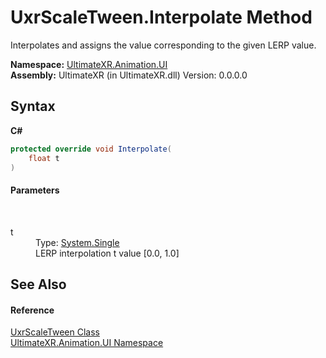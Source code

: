 # UxrScaleTween.Interpolate Method 
 

Interpolates and assigns the value corresponding to the given LERP value.

**Namespace:**&nbsp;<a href="N_UltimateXR_Animation_UI">UltimateXR.Animation.UI</a><br />**Assembly:**&nbsp;UltimateXR (in UltimateXR.dll) Version: 0.0.0.0

## Syntax

**C#**<br />
``` C#
protected override void Interpolate(
	float t
)
```


#### Parameters
&nbsp;<dl><dt>t</dt><dd>Type: <a href="https://docs.microsoft.com/dotnet/api/system.single" target="_blank" rel="noopener noreferrer">System.Single</a><br />LERP interpolation t value [0.0, 1.0]</dd></dl>

## See Also


#### Reference
<a href="T_UltimateXR_Animation_UI_UxrScaleTween">UxrScaleTween Class</a><br /><a href="N_UltimateXR_Animation_UI">UltimateXR.Animation.UI Namespace</a><br />